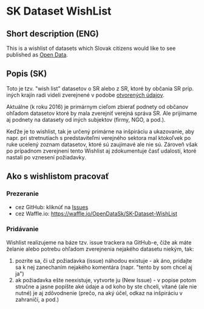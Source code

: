 # SK Dataset WishList

## Short description (ENG)

This is a wishlist of datasets which Slovak citizens would like to see published as [Open Data](http://opendefinition.org/).

## Popis (SK)

Toto je tzv. "wish list" datasetov o SR alebo z SR, ktoré by občania SR príp. iných krajín radi videli zverejnené v podobe [otvorených údajov](https://www.slov-lex.sk/pravne-predpisy/SK/ZZ/2014/55/20160701#paragraf-52).

Aktuálne (k roku 2016) je primárnym cieľom zbierať podnety od občanov ohľadom datasetov ktoré by mala zverejniť verejná správa SR. Ale prijímame aj podnety na datasety od iných subjektov (firmy, NGO, a pod.).

Keďže je to wishlist, tak je určený primárne na inšpiráciu a ukazovanie, aby napr. pri stretnutiach s predstaviteľmi verejného sektora mal ktokoľvek po ruke ucelený zoznam datasetov, ktoré sú zaujímavé ale nie sú. Zároveň však po prípadnom zverejnení tento Wishlist aj zdokumentuje časť udalostí, ktoré nastali po vznesení požiadavky.

## Ako s wishlistom pracovať

### Prezeranie

- cez GitHub: kliknúť na [Issues](../../issues)
- cez Waffle.io: https://waffle.io/OpenDataSk/SK-Dataset-WishList

### Pridávanie

Wishlist realizujeme na báze tzv. issue trackera na GitHub-e, čiže ak máte želanie alebo potrebu ohľadom zverejnenia nejakého datasetu niekým, tak:

1. pozrite sa, či už požiadavka (issue) náhodou existuje - ak áno, pridajte sa k nej zanechaním nejakého komentára (napr. "tento by som chcel aj ja")
2. ak požiadavka ešte neexistuje, vytvorte ju (New Issue) - v popise potom stručne a jasne popíšte aké údaje a od koho by ste chceli, vítané (ale nie nutné) je aj zdôvodnenie (prečo, na aký účel, odkaz na inšpiráciu v zahraničí, a pod.)
